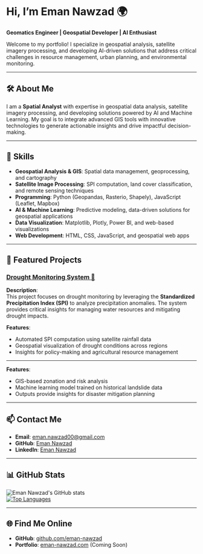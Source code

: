 # Hi, I’m Eman Nawzad 🌍  
**Geomatics Engineer | Geospatial Developer | AI Enthusiast**

Welcome to my portfolio! I specialize in geospatial analysis, satellite imagery processing, and developing AI-driven solutions that address critical challenges in resource management, urban planning, and environmental monitoring.

---

## 🛠 About Me  
I am a **Spatial Analyst** with expertise in geospatial data analysis, satellite imagery processing, and developing solutions powered by AI and Machine Learning. My goal is to integrate advanced GIS tools with innovative technologies to generate actionable insights and drive impactful decision-making.

---

## 🚀 Skills  
- **Geospatial Analysis & GIS**: Spatial data management, geoprocessing, and cartography  
- **Satellite Image Processing**: SPI computation, land cover classification, and remote sensing techniques  
- **Programming**: Python (Geopandas, Rasterio, Shapely), JavaScript (Leaflet, Mapbox)  
- **AI & Machine Learning**: Predictive modeling, data-driven solutions for geospatial applications  
- **Data Visualization**: Matplotlib, Plotly, Power BI, and web-based visualizations  
- **Web Development**: HTML, CSS, JavaScript, and geospatial web apps  

---

## 🌟 Featured Projects  

###  [Drought Monitoring System 🚰](https://github.com/eman-nawzad/Drought-Monitoring)  
**Description**:  
This project focuses on drought monitoring by leveraging the **Standardized Precipitation Index (SPI)** to analyze precipitation anomalies. The system provides critical insights for managing water resources and mitigating drought impacts.  

**Features**:  
- Automated SPI computation using satellite rainfall data  
- Geospatial visualization of drought conditions across regions  
- Insights for policy-making and agricultural resource management  

---



**Features**:  
- GIS-based zonation and risk analysis  
- Machine learning model trained on historical landslide data  
- Outputs provide insights for disaster mitigation planning  

---

## 📫 Contact Me  
- **Email**: [eman.nawzad00@gmail.com](mailto:eman.nawzad00@gmail.com)  
- **GitHub**: [Eman Nawzad](https://github.com/eman-nawzad)  
- **LinkedIn**: [Eman Nawzad](https://www.linkedin.com/in/eman-nawzad)  

---

## 📊 GitHub Stats  
![Eman Nawzad's GitHub stats](https://github-readme-stats.vercel.app/api?username=eman-nawzad&show_icons=true&theme=radical)  
[![Top Languages](https://github-readme-stats.vercel.app/api/top-langs/?username=eman-nawzad&layout=compact)](https://github.com/anuraghazra/github-readme-stats)


---

## 🌐 Find Me Online  
- **GitHub**: [github.com/eman-nawzad](https://github.com/eman-nawzad)  
- **Portfolio**: [eman-nawzad.com](#) (Coming Soon)  


